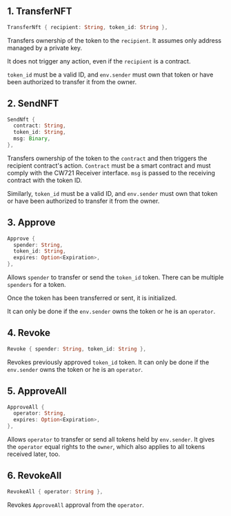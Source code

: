 
## 1. TransferNFT

```Rust
TransferNft { recipient: String, token_id: String },
```

Transfers ownership of the token to the `recipient`. It assumes only address managed by a private key.

It does not trigger any action, even if the `recipient` is a contract.

`token_id` must be a valid ID, and `env.sender` must own that token or have been authorized to transfer it from the owner.


## 2. SendNFT

```Rust
SendNft {
  contract: String,
  token_id: String,
  msg: Binary,
},
```

Transfers ownership of the token to the `contract` and then triggers the recipient contract's action. `Contract` must be a smart contract and must comply with the CW721 Receiver interface. `msg` is passed to the receiving contract with the token ID.

Similarly, `token_id` must be a valid ID, and `env.sender` must own that token or have been authorized to transfer it from the owner.

## 3. Approve

```Rust
Approve {
  spender: String,
  token_id: String,
  expires: Option<Expiration>,
},
```

Allows `spender` to transfer or send the `token_id` token. There can be multiple `spenders` for a token.

Once the token has been transferred or sent, it is initialized.

It can only be done if the `env.sender` owns the token or he is an `operator`.

## 4. Revoke

```Rust
Revoke { spender: String, token_id: String },
```

Revokes previously approved `token_id` token.
It can only be done if the `env.sender` owns the token or he is an `operator`.

## 5. ApproveAll

```Rust
ApproveAll {
  operator: String,
  expires: Option<Expiration>,
},
```

Allows `operator` to transfer or send all tokens held by `env.sender`. It gives the `operator` equal rights to the `owner`, which also applies to all tokens received later, too.

## 6. RevokeAll

```Rust
RevokeAll { operator: String },
```

Revokes `ApproveAll` approval from the `operator`.
